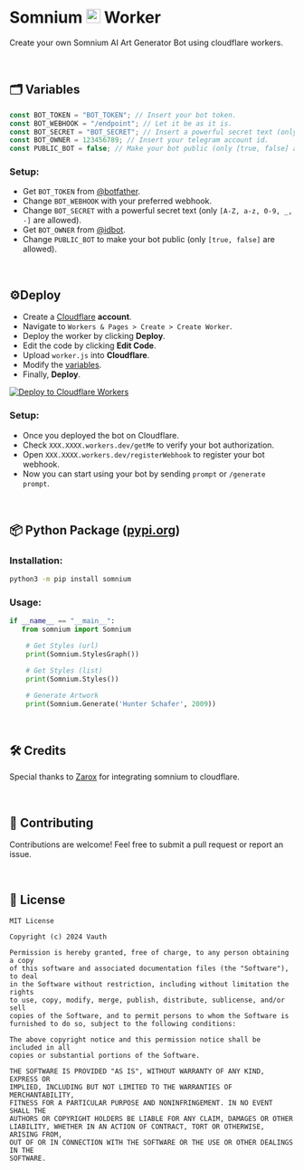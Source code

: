 <h1>
   Somnium
  <a href="#Gif"><img src="https://raw.githubusercontent.com/Tarikul-Islam-Anik/Animated-Fluent-Emojis/master/Emojis/Travel%20and%20places/Milky%20Way.png" width="25px"></a>
   Worker
</h1>
<p>Create your own Somnium AI Art Generator Bot using cloudflare workers.</p>

<br>

## 🗂 Variables
```javascript
const BOT_TOKEN = "BOT_TOKEN"; // Insert your bot token.
const BOT_WEBHOOK = "/endpoint"; // Let it be as it is.
const BOT_SECRET = "BOT_SECRET"; // Insert a powerful secret text (only [A-Z, a-z, 0-9, _, -] are allowed).
const BOT_OWNER = 123456789; // Insert your telegram account id.
const PUBLIC_BOT = false; // Make your bot public (only [true, false] are allowed).
```

### Setup:
- Get `BOT_TOKEN` from [@botfather](https://t.me/botfather).
- Change `BOT_WEBHOOK` with your preferred webhook.
- Change `BOT_SECRET` with a powerful secret text (only `[A-Z, a-z, 0-9, _, -]` are allowed).
- Get `BOT_OWNER` from [@idbot](https://t.me/username_to_id_bot).
- Change `PUBLIC_BOT` to make your bot public (only `[true, false]` are allowed).

<br>

## ⚙️Deploy
- Create a [Cloudflare](https://www.cloudflare.com/) **account**.
- Navigate to `Workers & Pages > Create > Create Worker`.
- Deploy the worker by clicking **Deploy**.
- Edit the code by clicking **Edit Code**.
- Upload `worker.js` into **Cloudflare**.
- Modify the [variables](#-variables).
- Finally, **Deploy**.

[![Deploy to Cloudflare Workers](https://deploy.workers.cloudflare.com/button)](https://deploy.workers.cloudflare.com/?url=https://github.com/vauth/somnium)
### Setup:
- Once you deployed the bot on Cloudflare.
- Check `XXX.XXXX.workers.dev/getMe` to verify your bot authorization.
- Open `XXX.XXXX.workers.dev/registerWebhook` to register your bot webhook.
- Now you can start using your bot by sending `prompt` or `/generate prompt`.

<br>

## 📦 Python Package ([pypi.org](https://pypi.org/project/somnium/))
### Installation:
```bash
python3 -m pip install somnium
```
### Usage:
```python
if __name__ == "__main__":
   from somnium import Somnium

    # Get Styles (url)
    print(Somnium.StylesGraph())

    # Get Styles (list)
    print(Somnium.Styles())

    # Generate Artwork
    print(Somnium.Generate('Hunter Schafer', 2009))
```

<br>

## 🛠 Credits
Special thanks to [Zarox](https://github.com/Zar0x) for integrating somnium to cloudflare.

<br>

## 🔗 Contributing
Contributions are welcome! Feel free to submit a pull request or report an issue.

<br>

## 🔎 License
```
MIT License

Copyright (c) 2024 Vauth

Permission is hereby granted, free of charge, to any person obtaining a copy
of this software and associated documentation files (the "Software"), to deal
in the Software without restriction, including without limitation the rights
to use, copy, modify, merge, publish, distribute, sublicense, and/or sell
copies of the Software, and to permit persons to whom the Software is
furnished to do so, subject to the following conditions:

The above copyright notice and this permission notice shall be included in all
copies or substantial portions of the Software.

THE SOFTWARE IS PROVIDED "AS IS", WITHOUT WARRANTY OF ANY KIND, EXPRESS OR
IMPLIED, INCLUDING BUT NOT LIMITED TO THE WARRANTIES OF MERCHANTABILITY,
FITNESS FOR A PARTICULAR PURPOSE AND NONINFRINGEMENT. IN NO EVENT SHALL THE
AUTHORS OR COPYRIGHT HOLDERS BE LIABLE FOR ANY CLAIM, DAMAGES OR OTHER
LIABILITY, WHETHER IN AN ACTION OF CONTRACT, TORT OR OTHERWISE, ARISING FROM,
OUT OF OR IN CONNECTION WITH THE SOFTWARE OR THE USE OR OTHER DEALINGS IN THE
SOFTWARE.
```
